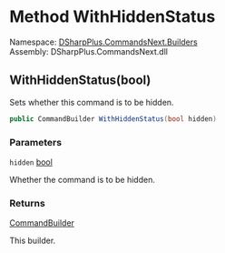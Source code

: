 # Method WithHiddenStatus

Namespace: [DSharpPlus.CommandsNext.Builders](DSharpPlus.CommandsNext.Builders.md)  
Assembly: DSharpPlus.CommandsNext.dll

## <a id="DSharpPlus_CommandsNext_Builders_CommandBuilder_WithHiddenStatus_System_Boolean_"></a>WithHiddenStatus\(bool\)

Sets whether this command is to be hidden.

```csharp
public CommandBuilder WithHiddenStatus(bool hidden)
```

### Parameters

`hidden` [bool](https://learn.microsoft.com/dotnet/api/system.boolean)

Whether the command is to be hidden.

### Returns

[CommandBuilder](DSharpPlus.CommandsNext.Builders.CommandBuilder.md)

This builder.

